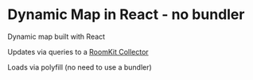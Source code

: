 # Dynamic Map in React - no bundler

Dynamic map built with React

Updates via queries to a [RoomKit Collector](https://github.com/ObjectIsAdvantag/roomkit-collector)

Loads via polyfill (no need to use a bundler)
